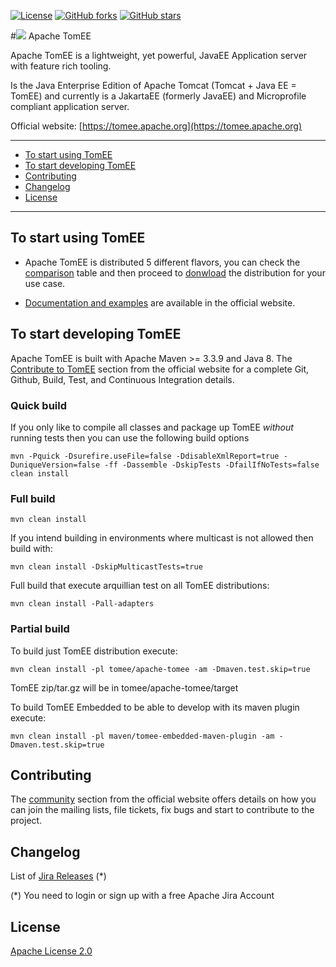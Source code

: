 <!---
 Licensed to the Apache Software Foundation (ASF) under one or more
 contributor license agreements.  See the NOTICE file distributed with
 this work for additional information regarding copyright ownership.
 The ASF licenses this file to You under the Apache License, Version 2.0
 (the "License"); you may not use this file except in compliance with
 the License.  You may obtain a copy of the License at

      http://www.apache.org/licenses/LICENSE-2.0

 Unless required by applicable law or agreed to in writing, software
 distributed under the License is distributed on an "AS IS" BASIS,
 WITHOUT WARRANTIES OR CONDITIONS OF ANY KIND, either express or implied.
 See the License for the specific language governing permissions and
 limitations under the License.
-->

<!--- badget section missing:
  Jiras opened ? I don't know if this information can be pulled from JIRA
  Bug issues ? I don't know if this information can be pulled from JIRA
  Gitter ? We currently have IRC, do we want to add Gitter to the channels?
-->


 

[![License](http://img.shields.io/:license-apache-blue.svg)](http://www.apache.org/licenses/LICENSE-2.0.html)
[![GitHub forks](https://img.shields.io/github/forks/apache/tomee.svg?style=social&label=Fork)](https://github.com/apache/tomee/tomee/fork) 
[![GitHub stars](https://img.shields.io/github/stars/apache/tomee.svg?style=social&label=Star)](https://github.com/apache/tomee) 

#<img src="http://tomee.apache.org/img/logo-active.png">  Apache TomEE 

Apache TomEE is a lightweight, yet powerful, JavaEE Application server with feature rich tooling.

Is the Java Enterprise Edition of Apache Tomcat (Tomcat + Java EE = TomEE) and currently is a JakartaEE (formerly JavaEE) and Microprofile compliant application server.

Official website: [https://tomee.apache.org](https://tomee.apache.org)

---

- [To start using TomEE](#to-starti-using-tomee)
- [To start developing TomEE](#to-start-developing-tomEE)
- [Contributing](#contributing)
- [Changelog](#changelog)
- [License](#license)


---

## To start using TomEE

* Apache TomEE is distributed 5 different flavors, you can check the [comparison](http://tomee.apache.org/comparison.html) 
table and then proceed to [donwload](http://tomee.apache.org/download-ng.html) the distribution for your use case. 
    
* [Documentation and examples](http://tomee.apache.org/docs.html) are available in the official website.

   


## To start developing TomEE

Apache TomEE is built with Apache Maven >= 3.3.9 and Java 8. The [Contribute to TomEE](http://tomee.apache.org/community/sources.html) section from the official website for a complete 
Git, Github, Build, Test, and Continuous Integration details.


    
### Quick build

If you only like to compile all classes and package up TomEE *without* running tests 
then you can use the following build options
    
    mvn -Pquick -Dsurefire.useFile=false -DdisableXmlReport=true -DuniqueVersion=false -ff -Dassemble -DskipTests -DfailIfNoTests=false clean install
    
### Full build

    mvn clean install
    

If you intend building in environments where multicast is not allowed
then build with:
    
    mvn clean install -DskipMulticastTests=true
    
Full build that execute arquillian test on all TomEE distributions:
    
    mvn clean install -Pall-adapters
    
### Partial build    

To build just TomEE distribution execute:

    mvn clean install -pl tomee/apache-tomee -am -Dmaven.test.skip=true

TomEE zip/tar.gz will be in tomee/apache-tomee/target

To build TomEE Embedded to be able to develop with its maven plugin execute:

    mvn clean install -pl maven/tomee-embedded-maven-plugin -am -Dmaven.test.skip=true


## Contributing

The [community](http://tomee.apache.org/community/index.html) section from the official website offers details on how you
can join the mailing lists, file tickets, fix bugs and start to contribute to the project. 


## Changelog

List of [Jira Releases](https://issues.apache.org/jira/projects/TOMEE?selectedItem=com.atlassian.jira.jira-projects-plugin:release-page&status=released) 
(*)

(*) You need to login or sign up with a free Apache Jira Account

 

## License

[Apache License 2.0](LICENSE)





